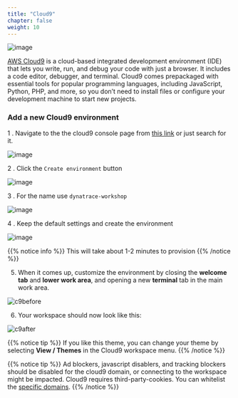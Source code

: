 ```yaml
---
title: "Cloud9"
chapter: false
weight: 10
---
```


![image](/images/jess.png)

[AWS Cloud9](https://aws.amazon.com/cloud9/) is a cloud-based integrated development environment (IDE) that lets you write, run, and debug your code with just a browser. It includes a code editor, debugger, and terminal. Cloud9 comes prepackaged with essential tools for popular programming languages, including JavaScript, Python, PHP, and more, so you don’t need to install files or configure your development machine to start new projects.

### Add a new Cloud9 environment

1 . Navigate to the the cloud9 console page from [this link](https://console.aws.amazon.com/cloud9/home) or just search for it.

![image](/images/c9-search.png)

2 . Click the `Create environment` button

![image](/images/c9-create.png)

3 . For the name use `dynatrace-workshop`

![image](/images/c9-name.png)

4 . Keep the default settings and create the environment

![image](/images/c9-settings.png)

{{% notice info %}}
This will take about 1-2 minutes to provision
{{% /notice %}}

5. When it comes up, customize the environment by closing the **welcome tab**
and **lower work area**, and opening a new **terminal** tab in the main work area.

![c9before](/images/c9before.png)

6. Your workspace should now look like this:

![c9after](/images/c9after.png)

{{% notice tip %}}
If you like this theme, you can change your theme by selecting **View / Themes** in the Cloud9 workspace menu.
{{% /notice %}}

{{% notice tip %}}
Ad blockers, javascript disablers, and tracking blockers should be disabled for
the cloud9 domain, or connecting to the workspace might be impacted.
Cloud9 requires third-party-cookies. You can whitelist the [specific domains]( https://docs.aws.amazon.com/cloud9/latest/user-guide/troubleshooting.html#troubleshooting-env-loading).
{{% /notice %}}